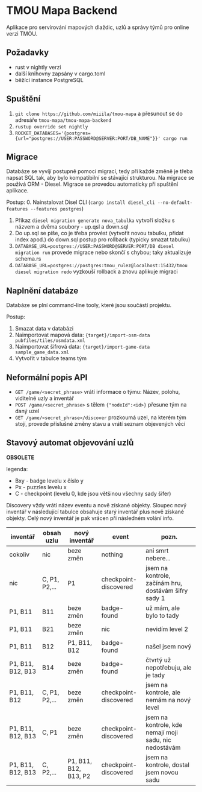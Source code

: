 # TMOU Mapa Backend

Aplikace pro servírování mapových dlaždic, uzlů a správy týmů pro online verzi TMOU.

## Požadavky

- rust v nightly verzi 
- další knihovny zapsány v cargo.toml
- běžící instance PostgreSQL

## Spuštění

1. `git clone https://github.com/miiila/tmou-mapa` a přesunout se do adresáře `tmou-mapa/tmou-mapa-backend`
2. `rustup override set nightly` 
3. `ROCKET_DATABASES='{postgres={url="postgres://USER:PASSWORD@SERVER:PORT/DB_NAME"}}' cargo run` 


## Migrace

Databáze se vyvíjí postupně pomocí migrací, tedy při každé změně je třeba napsat SQL tak, aby bylo kompatibilní se stávající strukturou. Na migrace se používá ORM - Diesel. Migrace se provedou automaticky při spuštění aplikace.

Postup:
0. Nainstalovat Disel CLI (`cargo install diesel_cli --no-default-features --features postgres`)
1. Příkaz `diesel migration generate nova_tabulka` vytvoří složku s názvem a dvěma soubory - up.qsl a down.sql
2. Do up.sql se píše, co je třeba provést (vytvořit novou tabulku, přidat index apod.) do down.sql postup pro rollback (typicky smazat tabulku)
3. `DATABASE_URL=postgres://USER:PASSWORD@SERVER:PORT/DB diesel migration run` provede migrace nebo skončí s chybou; taky aktualizuje schema.rs
4. `DATABASE_URL=postgres://postgres:tmou_rulez@localhost:15432/tmou diesel migration redo` vyzkouší rollback a znovu aplikuje migraci

## Naplnění databáze

Databáze se plní command-line tooly, které jsou součástí projektu.

Postup:

1. Smazat data v databázi
2. Naimportovat mapová data: `{target}/import-osm-data pubfiles/tiles/osmdata.xml`
3. Naimportovat šifrová data: `{target}/import-game-data sample_game_data.xml`
4. Vytvořit v tabulce teams tým

## Neformální popis API

* `GET /game/<secret_phrase>` vrátí informace o týmu: Název, polohu, viditelné uzly a inventář
* `POST /game/<secret_phrase>` s tělem `{"nodeId":<id>}` přesune tým na daný uzel
* `GET /game/<secret_phrase>/discover` prozkoumá uzel, na kterém tým stojí, provede příslušné změny stavu a vrátí seznam objevených věcí

## Stavový automat objevování uzlů

**OBSOLETE**

legenda:
* Bxy - badge levelu x číslo y
* Px - puzzles levelu x
* C - checkpoint (levelu 0, kde jsou většinou všechny sady šifer)

Discovery vždy vrátí název eventu a nově získané objekty. Sloupec nový inventář v následující tabulce obsahuje starý inventář plus nově získané objekty. Celý nový inventář je pak vrácen při následném volání info.

inventář | obsah uzlu | nový inventář | event | pozn.
---|---|---|---|---
cokoliv | nic | beze změn | nothing | ani smrt nebere...
nic | C, P1, P2,... | P1 | checkpoint-discovered | jsem na kontrole, začínám hru, dostávám šifry sady 1
P1, B11 | B11 | beze změn | badge-found | už mám, ale bylo to tady
P1, B11 | B21 | beze změn | nic | nevidím level 2
P1, B11 | B12 | P1, B11, B12 | badge-found | našel jsem nový
P1, B11, B12, B13 | B14 | beze změn | badge-found | čtvrtý už nepotřebuju, ale je tady
P1, B11, B12 | C, P1, P2,... | beze změn | checkpoint-discovered | jsem na kontrole, ale nemám na nový level
P1, B11, B12, B13 | C, P1 | beze změn | checkpoint-discovered | jsem na kontrole, kde nemají moji sadu, nic nedostávám
P1, B11, B12, B13 | C, P2,... | P1, B11, B12, B13, P2 | checkpoint-discovered | jsem na kontrole, dostal jsem novou sadu

